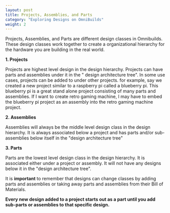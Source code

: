 ```yaml
---
layout: post
title: Projects, Assemblies, and Parts 
category: "Exploring Designs on OmniBuilds"
weight: 2
---
```




Projects, Assemblies, and Parts are different design classes in Omnibuilds. These design classes work together to create a organizational hierarchy for the hardware you are building in the real world.
 
**1. Projects**

Projects are highest level design in the design hierarchy. Projects can have parts and assemblies under it in the " design architecture tree". In some use cases, projects can be added to under other projects. for example, say we created a new project similar to a raspberry pi called a blueberry pi. This blueberry pi is a great stand alone project consisting of many parts and assemblies. If I want to create retro gaming machine, I may have to embed the blueberry pi project as an assembly into the retro gaming machine project.

 **2. Assemblies**

 Assemblies will always be the middle level design class in the design hierarchy. It is always associated below a project and has parts and/or sub-assemblies below itself in the "design architecture tree" 


 **3. Parts** 

 Parts are the lowest level design class in the design hierarchy. It is associated either under a project or assembly. It will not have any designs below it in the "design architecture tree".


 It is **important** to remember that designs can change classes by adding parts and assemblies or taking away parts and assemblies from their Bill of Materials.

 **Every new design added to a project starts out as a part until you add sub-parts or assemblies to that specific design.**
